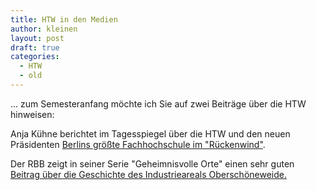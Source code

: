 ```yaml
---
title: HTW in den Medien
author: kleinen
layout: post
draft: true
categories:
  - HTW
  - old
---
```


... zum Semesteranfang möchte ich Sie auf zwei Beiträge über die HTW hinweisen:


Anja Kühne berichtet im Tagesspiegel über die HTW und den neuen Präsidenten [Berlins größte Fachhochschule im "Rückenwind"](https://www.tagesspiegel.de/wissen/praesidentenwechsel-an-der-htw-berlin-berlins-groesste-fachhochschule-im-rueckenwind/10766248.html).

Der RBB zeigt in seiner Serie "Geheimnisvolle Orte" einen sehr guten [Beitrag über die Geschichte des Industrieareals Oberschöneweide.](https://www.rbb-online.de/geheimnisvolle_orte/archiv/industrieareal-oberschoeneweide.html)
